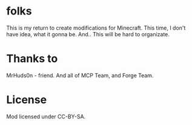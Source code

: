 folks
=====

This is my return to create modifications for Minecraft. This time, I don't have idea, what it gonna be.
And.. This will be hard to organizate.

Thanks to
=====
MrHuds0n - friend.
And all of MCP Team, and Forge Team.

License
=====
Mod licensed under CC-BY-SA.
